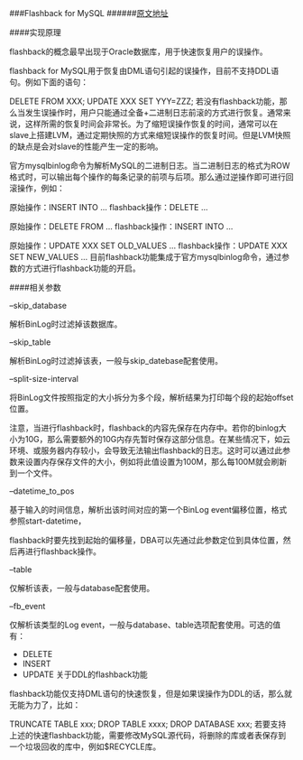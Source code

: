 ###Flashback for MySQL
######[原文地址](http://www.innomysql.com/article/25769.html) 

####实现原理

flashback的概念最早出现于Oracle数据库，用于快速恢复用户的误操作。

flashback for MySQL用于恢复由DML语句引起的误操作，目前不支持DDL语句。例如下面的语句：

DELETE FROM XXX;
UPDATE XXX SET YYY=ZZZ;
若没有flashback功能，那么当发生误操作时，用户只能通过全备+二进制日志前滚的方式进行恢复。通常来说，这样所需的恢复时间会非常长。为了缩短误操作恢复的时间，通常可以在slave上搭建LVM，通过定期快照的方式来缩短误操作的恢复时间。但是LVM快照的缺点是会对slave的性能产生一定的影响。

官方mysqlbinlog命令为解析MySQL的二进制日志。当二进制日志的格式为ROW格式时，可以输出每个操作的每条记录的前项与后项。那么通过逆操作即可进行回滚操作，例如：

原始操作：INSERT INTO ...
flashback操作：DELETE ...

原始操作：DELETE FROM ...
flashback操作：INSERT INTO ...

原始操作：UPDATE XXX SET OLD_VALUES ...
flashback操作：UPDATE XXX SET NEW_VALUES ...
目前flashback功能集成于官方mysqlbinlog命令，通过参数的方式进行flashback功能的开启。

####相关参数

–skip_database

解析BinLog时过滤掉该数据库。

–skip_table

解析BinLog时过滤掉该表，一般与skip_datebase配套使用。

–split-size-interval

将BinLog文件按照指定的大小拆分为多个段，解析结果为打印每个段的起始offset位置。

注意，当进行flashback时，flashback的内容先保存在内存中。若你的binlog大小为10G，那么需要额外的10G内存先暂时保存这部分信息。在某些情况下，如云环境、或服务器内存较小，会导致无法输出flashback的日志。这时可以通过此参数来设置内存保存文件的大小，例如将此值设置为100M，那么每100M就会刷新到一个文件。

–datetime_to_pos

基于输入的时间信息，解析出该时间对应的第一个BinLog event偏移位置，格式参照start-datetime，

flashback时要先找到起始的偏移量，DBA可以先通过此参数定位到具体位置，然后再进行flashback操作。

–table

仅解析该表，一般与database配套使用。

–fb_event

仅解析该类型的Log event，一般与database、table选项配套使用。可选的值有：

* DELETE
* INSERT
* UPDATE
关于DDL的flashback功能

flashback功能仅支持DML语句的快速恢复，但是如果误操作为DDL的话，那么就无能为力了，比如：

TRUNCATE TABLE  xxx;
DROP TABLE xxxx;
DROP DATABASE xxx;
若要支持上述的快速flashback功能，需要修改MySQL源代码，将删除的库或者表保存到一个垃圾回收的库中，例如$RECYCLE库。

